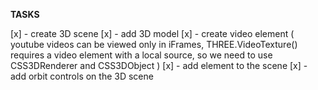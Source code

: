 **TASKS**

[x] - create 3D scene
    [x] - add 3D model
[x] - create video element ( youtube videos can be viewed only in iFrames, THREE.VideoTexture() requires a video element with a local source, so we need to use CSS3DRenderer and CSS3DObject )
    [x] - add element to the scene
[x] - add orbit controls on the 3D scene
